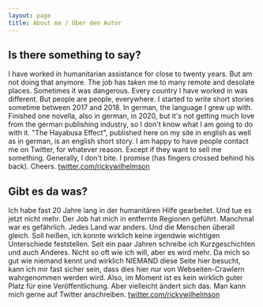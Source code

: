 ```yaml
---
layout: page
title: About me / Über den Autor
---
```

## Is there something to say?

I have worked in humanitarian assistance for close to twenty years. But am not doing that anymore. The job has taken me to many remote and desolate places. Sometimes it was dangerous. Every country I have worked in was different. But people are people, everywhere. I started to write short stories sometime between 2017 and 2018. In german, the language I grew up with. Finished one novella, also in german, in 2020, but it's not getting much love from the german publishing industry, so I don't know what I am going to do with it. "The Hayabusa Effect", published here on my site in english as well as in german, is an english short story. I am happy to have people contact me on Twitter, for whatever reason. Except if they want to sell me something. Generally, I don't bite. I promise (has fingers crossed behind his back). Cheers.  [twitter.com/rickywilhelmson](https://twitter.com/rickywilhelmson)

## Gibt es da was?

Ich habe fast 20 Jahre lang in der humanitären Hilfe gearbeitet. Und tue es jetzt nicht mehr. Der Job hat mich in entfernte Regionen geführt. Manchmal war es gefährlich. Jedes Land war anders. Und die Menschen überall gleich. Soll heißen, ich konnte wirklich keine irgendwie wichtigen Unterschiede feststellen. Seit ein paar Jahren schreibe ich Kurzgeschichten und auch Anderes. Nicht so oft wie ich will, aber es wird mehr. Da mich so gut wie niemand kennt und wirklich NIEMAND diese Seite hier besucht, kann ich mir fast sicher sein, dass dies hier nur von Webseiten-Crawlern wahrgenommen werden wird. Also, im Moment ist es kein wirklich guter Platz für eine Veröffentlichung. Aber vielleicht ändert sich das. Man kann mich gerne auf Twitter anschreiben. [twitter.com/rickywilhelmson](https://twitter.com/rickywilhelmson)

